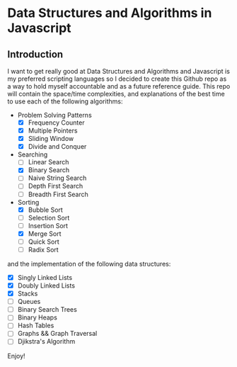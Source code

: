 # Data Structures and Algorithms in Javascript

## Introduction

I want to get really good at Data Structures and Algorithms and Javascript is my preferred scripting languages so I decided to create this Github repo as a way to hold myself accountable and as a future reference guide. This repo will contain the space/time complexities, and explanations of the best time to use each of the following algorithms:

- Problem Solving Patterns
    - [x] Frequency Counter
    - [x] Multiple Pointers
    - [x] Sliding Window
    - [x] Divide and Conquer

- Searching
    - [ ] Linear Search 
    - [x] Binary Search 
    - [ ] Naive String Search 
    - [ ] Depth First Search
    - [ ] Breadth First Search

- Sorting
    - [x] Bubble Sort 
    - [ ] Selection Sort 
    - [ ] Insertion Sort  
    - [x] Merge Sort 
    - [ ] Quick Sort 
    - [ ] Radix Sort 

and the implementation of the following data structures:

- [x] Singly Linked Lists
- [x] Doubly Linked Lists  
- [x] Stacks
- [ ] Queues 
- [ ] Binary Search Trees
- [ ] Binary Heaps 
- [ ] Hash Tables 
- [ ] Graphs && Graph Traversal 
- [ ] Djikstra's Algorithm 

Enjoy!



